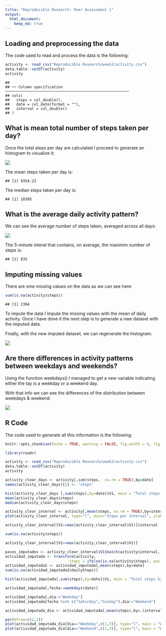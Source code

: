```yaml
---
title: "Reproducible Research: Peer Assessment 1"
output: 
  html_document:
    keep_md: true
---
```




## Loading and preprocessing the data

The code used to read and process the data is the following:


```r
activity <- read_csv("Reproducible Research/week2/activity.csv")
data.table::setDT(activity)
activity
```


```
## 
## ── Column specification ────────────────────────────────────────────────────────
## cols(
##   steps = col_double(),
##   date = col_date(format = ""),
##   interval = col_double()
## )
```


## What is mean total number of steps taken per day?

Once the total steps per day are calculated I proceed to generate an histogram to visualize it:

![](Entrega1_files/figure-html/2-1.png)<!-- -->

The mean steps taken per day is:


```
## [1] 9354.23
```

The median steps taken per day is:


```
## [1] 10395
```


## What is the average daily activity pattern?

We can see the average number of steps taken, averaged across all days:

![](Entrega1_files/figure-html/4-1.png)<!-- -->

The 5-minute interal that contains, on average, the maximim number of steps is:


```
## [1] 835
```


## Imputing missing values

There are sme missing values on the data as we can see here:


```r
sum(is.na(activity$steps))
```

```
## [1] 2304
```

To impute the data I impute the missing values with the mean of daily activity. Once I have done it the next step is to generate a nwe dataset with the imputed data.



Finally, with the new imputed dataset, we can regenerate the histogram:

![](Entrega1_files/figure-html/7-1.png)<!-- -->


## Are there differences in activity patterns between weekdays and weekends?

Using the function weekdays() I managed to get a new variable indicating either the tay is a weekday or a weekend day.

With that info we can see the differences of the distribution between weekdays & weekend:

![](Entrega1_files/figure-html/8-1.png)<!-- -->


## R Code

The code used to generate all this information is the following:


```r
knitr::opts_chunk$set(echo = TRUE, warning = FALSE, fig.width = 9, fig.height = 4)

library(readr)

activity <- read_csv("Reproducible Research/week2/activity.csv")
data.table::setDT(activity)
activity

activity_clear_days <- activity[,sum(steps,  na.rm = TRUE),by=date]
names(activity_clear_days)[2] <- "steps"

hist(activity_clear_days [,sum(steps),by=date]$V1, main = "Total steps by day", xlab = "Steps")
mean(activity_clear_days$steps)
median(activity_clear_days$steps)

activity_clear_interval <- activity[,mean(steps, na.rm = TRUE),by=interval]
plot(activity_clear_interval, type="l", main="Steps per Interval", ylab = "Avg. Steps")

activity_clear_interval[V1==max(activity_clear_interval$V1)]$interval

sum(is.na(activity$steps))

activity_clear_interval[V1==max(activity_clear_interval$V1)]

pasos_imputados <- activity_clear_interval$V1[match(activity$interval, activity_clear_interval$interval)]
actividad_imputada <- transform(activity, 
                             steps = ifelse(is.na(activity$steps), yes = pasos_imputados, no = activity$steps))
actividad_imputada2 <- actividad_imputada[,mean(steps),by=date]
sum(is.na(actividad_imputada2$dailySteps))

hist(actividad_imputada[,sum(steps),by=date]$V1, main = "Total steps by day", xlab = "Steps")

actividad_imputada[,fecha:=weekdays(date)]

actividad_imputada[,dia:="Weekday"]
actividad_imputada[fecha %in% c("Saturday","Sunday"),dia:="Weekend"]

actividad_imputada_dia <- actividad_imputada[,mean(steps),by=.(interval,dia)]

par(mfrow=c(2,1))
plot(actividad_imputada_dia[dia=="Weekday",c(1,3)], type="l", main = "Weekday distribution", ylab = "Avg. Steps")
plot(actividad_imputada_dia[dia=="Weekend",c(1,3)], type="l", main = "Weekend distribution", ylab = "Avg. Steps")
```
